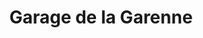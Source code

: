 ---
title: "Garage de la Garenne"
url: /ingre/garage-de-la-garenne/
shop: réparation de voitures
---